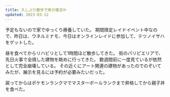 ```yaml
---
title: 久しぶり散歩で体力復活か
updated: 2023-03-12
---
```


予定もないので家でゆっくり療養していた。
期間限定レイドイベント中なので、昨日は、ウネルミナモ、今日はオンラインレイドに参加して、テツノイサハをゲットした。

昼を食べてからリハビリとして1時間ほど散歩してきた。
街のパリピエリアで、先日火事で全焼した建物を眺めに行ってきた。
数週間前に一度見ているが依然として完全崩壊している。
その近くにアート関連の建物があったのでのぞいてみたが、展示を見るには予約が必要みたいだった。

戻ってからはポケモンランクマでマスターボールランクまで昇格してから親子丼を食べた。
